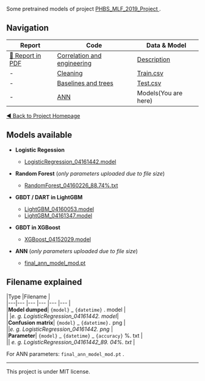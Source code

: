 <!--
 * @Author: your name
 * @Date: 2020-04-16 19:40:22
 * @LastEditTime: 2020-04-25 21:05:46
 * @LastEditors: Please set LastEditors
 * @Description: In User Settings Edit
 * @FilePath: \models\README. md
 -->
Some pretrained models of project [PHBS_MLF_2019_Project
](https://github.com/oyrx/PHBS_MLF_2019_Project). 
## Navigation
  
|Report |  Code   | Data & Model |  
| ----- | --------- | ----------- |  
|[📄 Report in PDF](https://github.com/oyrx/PHBS_MLF_2019_Project/blob/master/docs/report-latex/document.pdf) |[Correlation and engineering](https://github.com/oyrx/PHBS_MLF_2019_Project/blob/master/code/Corrleations_And_Feature_Engineering.ipynb) |  [Description](#1) |  
| - |[Cleaning](https://raw.githubusercontent.com/oyrx/PHBS_MLF_2019_Project/master/code/data_cleaning.ipynb)     | [Train.csv](https://raw.githubusercontent.com/oyrx/PHBS_MLF_2019_Project/master/data/train.csv)  |  
|     -      |[Baselines and trees](https://github.com/oyrx/PHBS_MLF_2019_Project/blob/master/code/Modelling_LR_LightGBM_XGBoost_RandomForest.ipynb)     |[Test.csv](https://raw.githubusercontent.com/oyrx/PHBS_MLF_2019_Project/master/data/test.csv)  |  
|    -      |[ANN](https://github.com/oyrx/PHBS_MLF_2019_Project/blob/master/code/ANN-part-code.ipynb)     | Models(You are here) |    

[◀ Back to Project Homepage](https://github.com/oyrx/PHBS_MLF_2019_Project)  
<!--------------- contents --------------->
## Models available

* **Logistic Regession**
    - [LogisticRegression_04161442.model](https://github.com/oyrx/PHBS_MLF_2019_Project_Models/blob/master/LogisticRegression_04161442.model)

* **Random Forest** (*only parameters uploaded due to file size*)
    - [RandomForest_04160226_88.74%.txt](https://github.com/oyrx/PHBS_MLF_2019_Project_Models/blob/master/RandomForest_04160226_88.74%25.txt)

* **GBDT / DART in LightGBM**
    - [LightGBM_04160053.model](https://github.com/oyrx/PHBS_MLF_2019_Project_Models/blob/master/LightGBM_04160053.model)
    - [LightGBM_04161347.model](https://github.com/oyrx/PHBS_MLF_2019_Project_Models/blob/master/LightGBM_04161347.model)  

* **GBDT in XGBoost**
    - [XGBoost_04152029.model](https://github.com/oyrx/PHBS_MLF_2019_Project_Models/blob/master/XGBoost_04152029.model)

* **ANN** (*only parameters uploaded due to file size*)
    - [final_ann_model_mod.pt](https://github.com/oyrx/PHBS_MLF_2019_Project_Models/blob/master/final_ann_model_mod.pt)  

## Filename explained

|Type |Filename |  
|---|--- |--- |--- |--- |--- |  
|**Model dumped**| `{model}` _ `{datetime}` . model |  
| |*e. g. LogisticRegression_04161442. model*|   
|**Confusion matrix**| `{model}` _ `{datetime}.` png |  
 ||*e. g. LogisticRegression_04161442. png* |  
|**Parameter**| `{model}` \_ `{datetime}` \_ `{accuracy}` %. txt |   
|| *e. g. LogisticRegression_04161442_89. 04%. txt* |  

For ANN parameters: `final_ann_model_mod.pt` . 

---
This project is under MIT license. 
